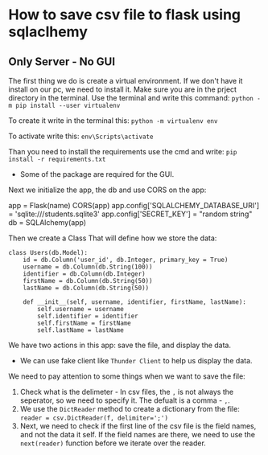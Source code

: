 # How to save csv file to flask using sqlaclhemy
## Only Server - No GUI
The first thing we do is create a virtual environment.
If we don't have it install on our pc, we need to install it.
Make sure you are in the prject directory in the terminal.
Use the terminal and write this command:
`python -m pip install --user virtualenv `

To create it write in the terminal this:
`python -m virtualenv env`

To activate write this:
`env\Scripts\activate`

Than you need to install the requirements
use the cmd and write:
`pip install -r requirements.txt`

* Some of the package are required for the GUI.

Next we initialize the app, the db and use CORS on the app:

app = Flask(name)
CORS(app)
app.config['SQLALCHEMY_DATABASE_URI'] = 'sqlite:///students.sqlite3'
app.config['SECRET_KEY'] = "random string"
db = SQLAlchemy(app)

Then we create a Class That will define how we store the data:

    class Users(db.Model):
        id = db.Column('user_id', db.Integer, primary_key = True)
        username = db.Column(db.String(100))
        identifier = db.Column(db.Integer)
        firstName = db.Column(db.String(50))
        lastName = db.Column(db.String(50))

        def __init__(self, username, identifier, firstName, lastName):
            self.username = username
            self.identifier = identifier
            self.firstName = firstName
            self.lastName = lastName


We have two actions in this app: save the file, and display the data.
* We can use fake client like `Thunder Client` to help us display
the data.

We need to pay attention to some things when we want to save the file:
1. Check what is the delimeter - In csv files,
the `,` is not always the seperator, so we need to specify it.
The defualt is a comma - `,`.
2. We use the `DictReader` method to create a dictionary from the file:
    `reader = csv.DictReader(f, delimiter=';')`
3. Next, we need to check if the first line of the csv file is the field names,
and not the data it self. If the field names are there, we need to use the 
`next(reader)` function before we iterate over the reader.
